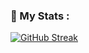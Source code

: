 ### 🥲 My Stats :

[![GitHub Streak](http://github-readme-streak-stats.herokuapp.com?user=nurad1love&theme=dark&background=000000)](https://git.io/streak-stats)
